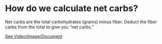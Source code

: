 # How do we calculate net carbs?

Net carbs are the total carbohydrates (grams) minus fiber. Deduct the fiber carbs from the total to give you “net carbs.”

 [See Video/Image/Document](https://hls-player.drberg.com/asset?path=migrated-assets/what-is-net-carb-understanding-net-carbs-on-keto-diet-with-drberg)